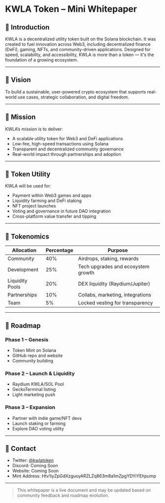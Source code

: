 # KWLA Token – Mini Whitepaper

## 🔹 Introduction
KWLA is a decentralized utility token built on the Solana blockchain. It was created to fuel innovation across Web3, including decentralized finance (DeFi), gaming, NFTs, and community-driven applications. Designed for speed, scalability, and accessibility, KWLA is more than a token — it's the foundation of a growing ecosystem.

---

## 🔹 Vision
To build a sustainable, user-powered crypto ecosystem that supports real-world use cases, strategic collaboration, and digital freedom.

---

## 🔹 Mission
KWLA’s mission is to deliver:
- A scalable utility token for Web3 and DeFi applications
- Low-fee, high-speed transactions using Solana
- Transparent and decentralized community governance
- Real-world impact through partnerships and adoption

---

## 🔹 Token Utility
KWLA will be used for:
- Payment within Web3 games and apps
- Liquidity farming and DeFi staking
- NFT project launches
- Voting and governance in future DAO integration
- Cross-platform value transfer and tipping

---

## 🔹 Tokenomics

| Allocation       | Percentage | Purpose                          |
|------------------|------------|----------------------------------|
| Community        | 40%        | Airdrops, staking, rewards       |
| Development      | 25%        | Tech upgrades and ecosystem growth|
| Liquidity Pools  | 20%        | DEX liquidity (Raydium/Jupiter)  |
| Partnerships     | 10%        | Collabs, marketing, integrations |
| Team             | 5%         | Locked vesting for transparency  |

---

## 🔹 Roadmap

### Phase 1 – Genesis
- Token Mint on Solana
- GitHub repo and website
- Community building

### Phase 2 – Launch & Liquidity
- Raydium KWLA/SOL Pool
- GeckoTerminal listing
- Light marketing push

### Phase 3 – Expansion
- Partner with indie game/NFT devs
- Launch staking or farming
- Explore DAO voting utility

---

## 🔹 Contact

- Twitter: [@kwlatoken](https://twitter.com/kwlatoken)  
- Discord: Coming Soon  
- Website: Coming Soon  
- Mint Address: Htv1iyZpGdXzguoyARZLZq863m8a1mZpgYDYiYEhpump
---

> This whitepaper is a live document and may be updated based on community feedback and roadmap evolution.
